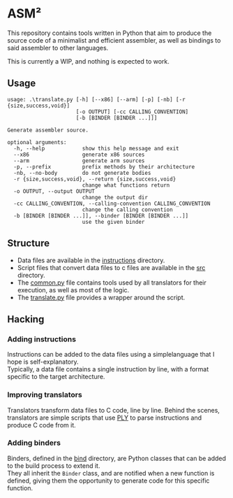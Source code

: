 ASM²
====

This repository contains tools written in Python that aim
to produce the source code of a minimalist and efficient assembler,
as well as bindings to said assembler to other languages.

This is currently a WIP, and nothing is expected to work.

## Usage
```
usage: .\translate.py [-h] [--x86] [--arm] [-p] [-nb] [-r {size,success,void}]
                      [-o OUTPUT] [-cc CALLING_CONVENTION]
                      [-b [BINDER [BINDER ...]]]

Generate assembler source.

optional arguments:
  -h, --help            show this help message and exit
  --x86                 generate x86 sources
  --arm                 generate arm sources
  -p, --prefix          prefix methods by their architecture
  -nb, --no-body        do not generate bodies
  -r {size,success,void}, --return {size,success,void}
                        change what functions return
  -o OUTPUT, --output OUTPUT
                        change the output dir
  -cc CALLING_CONVENTION, --calling-convention CALLING_CONVENTION
                        change the calling convention
  -b [BINDER [BINDER ...]], --binder [BINDER [BINDER ...]]
                        use the given binder
```

## Structure
- Data files are available in the [instructions](./instructions) directory.
- Script files that convert data files to c files are available in the [src](./src) directory.
- The [common.py](./src/common.py) file contains tools used by all translators for their execution,
  as well as most of the logic.
- The [translate.py](./translate.py) file provides a wrapper around the script.

## Hacking

### Adding instructions
Instructions can be added to the data files using a simplelanguage that I hope is self-explanatory.  
Typically, a data file contains a single instruction by line, with a format specific to the
target architecture.

### Improving translators
Translators transform data files to C code, line by line. Behind the scenes,
translators are simple scripts that use [PLY](https://github.com/dabeaz/ply) to
parse instructions and produce C code from it.

### Adding binders
Binders, defined in the [bind](./src/bind) directory, are Python classes
that can be added to the build process to extend it.  
They all inherit the `Binder` class, and are notified when a new function is
defined, giving them the opportunity to generate code for this specific function.
